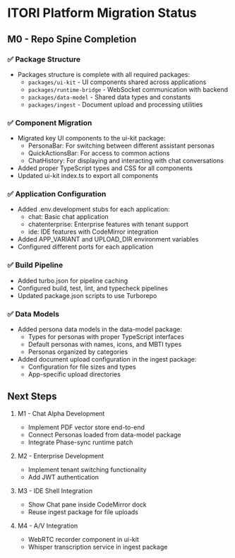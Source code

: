 # ITORI Platform Migration Status

## M0 - Repo Spine Completion

### ✅ Package Structure
- Packages structure is complete with all required packages:
  - `packages/ui-kit` - UI components shared across applications
  - `packages/runtime-bridge` - WebSocket communication with backend
  - `packages/data-model` - Shared data types and constants
  - `packages/ingest` - Document upload and processing utilities

### ✅ Component Migration
- Migrated key UI components to the ui-kit package:
  - PersonaBar: For switching between different assistant personas
  - QuickActionsBar: For access to common actions
  - ChatHistory: For displaying and interacting with chat conversations
- Added proper TypeScript types and CSS for all components
- Updated ui-kit index.ts to export all components

### ✅ Application Configuration
- Added .env.development stubs for each application:
  - chat: Basic chat application
  - chatenterprise: Enterprise features with tenant support
  - ide: IDE features with CodeMirror integration
- Added APP_VARIANT and UPLOAD_DIR environment variables
- Configured different ports for each application

### ✅ Build Pipeline
- Added turbo.json for pipeline caching
- Configured build, test, lint, and typecheck pipelines
- Updated package.json scripts to use Turborepo

### ✅ Data Models
- Added persona data models in the data-model package:
  - Types for personas with proper TypeScript interfaces
  - Default personas with names, icons, and MBTI types
  - Personas organized by categories
- Added document upload configuration in the ingest package:
  - Configuration for file sizes and types
  - App-specific upload directories

## Next Steps

1. M1 - Chat Alpha Development
   - Implement PDF vector store end-to-end
   - Connect Personas loaded from data-model package
   - Integrate Phase-sync runtime patch

2. M2 - Enterprise Development
   - Implement tenant switching functionality
   - Add JWT authentication

3. M3 - IDE Shell Integration
   - Show Chat pane inside CodeMirror dock
   - Reuse ingest package for file uploads

4. M4 - A/V Integration
   - WebRTC recorder component in ui-kit
   - Whisper transcription service in ingest package
